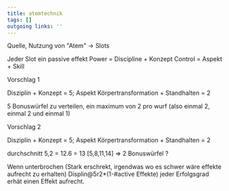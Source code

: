 ```yaml
---
title: atemtechnik  
tags: []  
outgoing links: ''  
---
```

Quelle, Nutzung von "Atem" -> Slots

Jeder Slot ein passive effekt 
Power = Discipline + Konzept
Control = Aspekt + Skill

Vorschlag 1

Disziplin + Konzept = 5; Aspekt Körpertransformation + Standhalten = 2

5 Bonuswürfel zu verteilen, ein maximum von 2 pro wurf (also einmal 2, einmal 2 und einmal 1)

Vorschlag 2

Disziplin + Konzept = 5; Aspekt Körpertransformation + Standhalten = 2
 

durchschnitt  5,2 = 12.6 = 13 [5,8,11,14] => 2 Bonuswürfel ?

Wenn unterbrochen (Stark erschrekt, irgendwas wo es schwer wäre effekte aufrecht zu erhalten) Displin@5r2*(1-#active Effekte)
jeder Erfolgsgrad erhät einen Effekt aufrecht.
